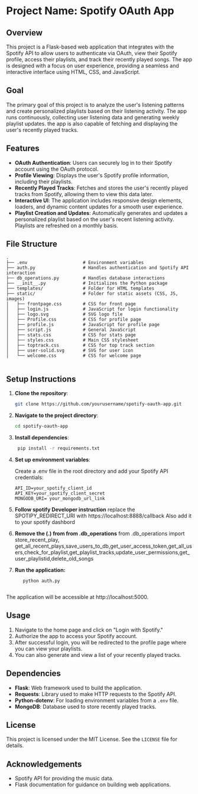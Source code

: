 # Project Name: Spotify OAuth App

## Overview
This project is a Flask-based web application that integrates with the Spotify API to allow users to authenticate via OAuth, view their Spotify profile, access their playlists, and track their recently played songs. The app is designed with a focus on user experience, providing a seamless and interactive interface using HTML, CSS, and JavaScript.

## Goal
The primary goal of this project is to analyze the user's listening patterns and create personalized playlists based on their listening activity.  The app runs continuously, collecting user listening data and generating weekly  playlist updates. the app is also capable of fetching and displaying the user's recently played tracks.

## Features
- **OAuth Authentication**: Users can securely log in to their Spotify account using the OAuth protocol.
- **Profile Viewing**: Displays the user's Spotify profile information, including their playlists.
- **Recently Played Tracks**: Fetches and stores the user's recently played tracks from Spotify, allowing them to view this data later.
- **Interactive UI**: The application includes responsive design elements, loaders, and dynamic content updates for a smooth user experience.
- **Playlist Creation and Updates**: Automatically generates and updates a personalized playlist based on the user's recent listening activity. Playlists are refreshed on a monthly basis.

## File Structure
```plaintext
.
├── .env                     # Environment variables
├── auth.py                  # Handles authentication and Spotify API interaction
├── db_operations.py         # Handles database interactions
├── __init__.py              # Initializes the Python package
├── templates/               # Folder for HTML templates
├── static/                  # Folder for static assets (CSS, JS, images)
│   ├── frontpage.css        # CSS for front page
│   ├── login.js             # JavaScript for login functionality
│   ├── logo.svg             # SVG logo file
│   ├── Profile.css          # CSS for profile page
│   ├── profile.js           # JavaScript for profile page
│   ├── script.js            # General JavaScript
│   ├── stats.css            # CSS for stats page
│   ├── styles.css           # Main CSS stylesheet
│   ├── toptrack.css         # CSS for top track section
│   ├── user-solid.svg       # SVG for user icon
│   └── welcome.css          # CSS for welcome page


```
## Setup Instructions
1. **Clone the repository**:
   ```bash
   git clone https://github.com/yourusername/spotify-oauth-app.git
2. **Navigate to the project directory**:
   ```bash
   cd spotify-oauth-app
3. **Install dependencies**:
   ```bash
    pip install -r requirements.txt
4. **Set up environment variables**:
   
   Create a .env file in the root directory and add your Spotify API credentials:
     ```plaintext
     API_ID=your_spotify_client_id
     API_KEY=your_spotify_client_secret
     MONGODB_URI= your_mongodb_url_link

5. **Follow spotify Developer instruction**
   replace the SPOTIPY_REDIRECT_URI with  https://localhost:8888/callback 
   Also add it to your spotify dashbord
6. **Remove the (.) from from .db_operations**
   from .db_operations import store_recent_play, get_all_recent_plays,save_users_to_db,get_user_access_token,get_all_users,check_for_playlist,get_playlist_tracks,update_user_permissions,get_user_playlistid,delete_old_songs

   
7. **Run the application:**
   ```plaintext
      python auth.py 
  
  The application will be accessible at http://localhost:5000.

## Usage
1. Navigate to the home page and click on "Login with Spotify."
2. Authorize the app to access your Spotify account.
3. After successful login, you will be redirected to the profile page where you can view your playlists.
4. You can also generate and view a list of your recently played tracks.

## Dependencies
- **Flask**: Web framework used to build the application.
- **Requests**: Library used to make HTTP requests to the Spotify API.
- **Python-dotenv**: For loading environment variables from a `.env` file.
- **MongoDB**: Database used to store recently played tracks.

## License
This project is licensed under the MIT License. See the `LICENSE` file for details.


## Acknowledgements
- Spotify API for providing the music data.
- Flask documentation for guidance on building web applications.

